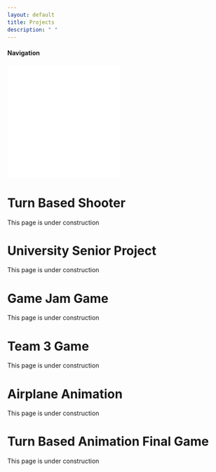 ```yaml
---
layout: default
title: Projects
description: " "
---
```


#### **Navigation**
<!-- Image with a link to home written via HTML -->
<a href="../">
<img src=".././assets/home.png" alt="Home Navigation Icon" class="img-icon">
</a>


# Turn Based Shooter
This page is under construction<br>

# University Senior Project
This page is under construction<br>

# Game Jam Game
This page is under construction<br>

# Team 3 Game
This page is under construction<br>

# Airplane Animation
This page is under construction<br>

# Turn Based Animation Final Game
This page is under construction<br>

<br>

<!-- This button is having some strange behavior currently -->
<!-- <button id="scrollToTopButton" class="button-scroll" onclick="scrollToTop()">Scroll to Top</button> -->

<!-- Reference js script for scrolling -->
<script src="/assets/js/scroll.js"></script>
